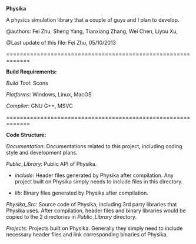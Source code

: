 **Physika**

A physics simulation library that a couple of guys and I plan to develop.

@authors:
Fei Zhu, 
Sheng Yang, 
Tianxiang Zhang,
Wei Chen,
Liyou Xu,

@Last update of this file:
Fei Zhu, 05/10/2013

=============================================================

**Build Requirements:**

*Build Tool*: Scons

*Platforms*: Windows, Linux, MacOS

*Compiler*: GNU G++, MSVC

=============================================================

**Code Structure:**

*Documentation*: Documentations related to this project, including coding style and development plans.

*Public_Library*: Public API of Physika.

- *include*: Header files generated by Physika after compilation. Any project built on Physika simply needs to include files in this directory.
	
- *lib*: Binary files generated by Physika after compilation.
	
*Physika_Src*: Source code of Physika, including 3rd party libraries that Physika uses. After compilation, header files and binary libraries would be copied to the 2 directories in *Public_Library* directory.

*Projects*: Projects built on Physika. Generally they simply need to include necessary header files and link corresponding binaries of Physika.
